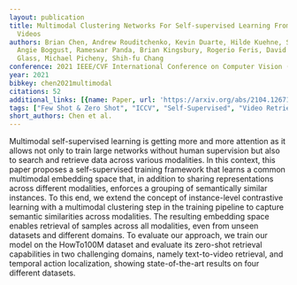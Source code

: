 ```yaml
---
layout: publication
title: Multimodal Clustering Networks For Self-supervised Learning From Unlabeled
  Videos
authors: Brian Chen, Andrew Rouditchenko, Kevin Duarte, Hilde Kuehne, Samuel Thomas,
  Angie Boggust, Rameswar Panda, Brian Kingsbury, Rogerio Feris, David Harwath, James
  Glass, Michael Picheny, Shih-fu Chang
conference: 2021 IEEE/CVF International Conference on Computer Vision (ICCV)
year: 2021
bibkey: chen2021multimodal
citations: 52
additional_links: [{name: Paper, url: 'https://arxiv.org/abs/2104.12671'}]
tags: ["Few Shot & Zero Shot", "ICCV", "Self-Supervised", "Video Retrieval"]
short_authors: Chen et al.
---
```

Multimodal self-supervised learning is getting more and more attention as it
allows not only to train large networks without human supervision but also to
search and retrieve data across various modalities. In this context, this paper
proposes a self-supervised training framework that learns a common multimodal
embedding space that, in addition to sharing representations across different
modalities, enforces a grouping of semantically similar instances. To this end,
we extend the concept of instance-level contrastive learning with a multimodal
clustering step in the training pipeline to capture semantic similarities
across modalities. The resulting embedding space enables retrieval of samples
across all modalities, even from unseen datasets and different domains. To
evaluate our approach, we train our model on the HowTo100M dataset and evaluate
its zero-shot retrieval capabilities in two challenging domains, namely
text-to-video retrieval, and temporal action localization, showing
state-of-the-art results on four different datasets.